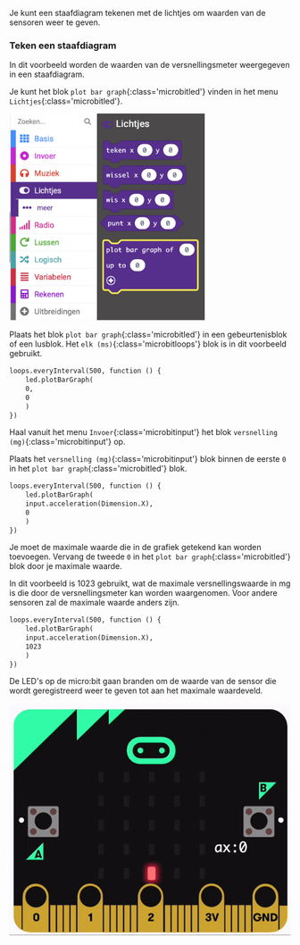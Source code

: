 Je kunt een staafdiagram tekenen met de lichtjes om waarden van de sensoren weer te geven.

### Teken een staafdiagram

In dit voorbeeld worden de waarden van de versnellingsmeter weergegeven in een staafdiagram.

Je kunt het blok `plot bar graph`{:class='microbitled'} vinden in het menu `Lichtjes`{:class='microbitled'}.

<img src="images/led-menu.png" alt="The Led menu with the 'plot bar graph' block highlighted." width="350"/>

Plaats het blok `plot bar graph`{:class='microbitled'} in een gebeurtenisblok of een lusblok. Het `elk (ms)`{:class='microbitloops'} blok is in dit voorbeeld gebruikt.

```microbit
loops.everyInterval(500, function () {
    led.plotBarGraph(
    0,
    0
    )
})
```

Haal vanuit het menu `Invoer`{:class='microbitinput'} het blok `versnelling (mg)`{:class='microbitinput'} op.

Plaats het `versnelling (mg)`{:class='microbitinput'} blok binnen de eerste `0` in het `plot bar graph`{:class='microbitled'} blok.

```microbit
loops.everyInterval(500, function () {
    led.plotBarGraph(
    input.acceleration(Dimension.X),
    0
    )
})
```

Je moet de maximale waarde die in de grafiek getekend kan worden toevoegen. Vervang de tweede `0` in het `plot bar graph`{:class='microbitled'} blok door je maximale waarde.

In dit voorbeeld is 1023 gebruikt, wat de maximale versnellingswaarde in mg is die door de versnellingsmeter kan worden waargenomen. Voor andere sensoren zal de maximale waarde anders zijn.

```microbit
loops.everyInterval(500, function () {
    led.plotBarGraph(
    input.acceleration(Dimension.X),
    1023
    )
})
```

De LED's op de micro:bit gaan branden om de waarde van de sensor die wordt geregistreerd weer te geven tot aan het maximale waardeveld.

![Het LED-display licht op om de waarden van de sensor die worden geregistreerd weer te geven.](images/led-display.gif)
